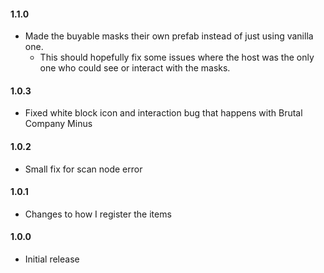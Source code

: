 #### 1.1.0
- Made the buyable masks their own prefab instead of just using vanilla one.
     - This should hopefully fix some issues where the host was the only one who could see or interact with the masks.

#### 1.0.3
- Fixed white block icon and interaction bug that happens with Brutal Company Minus

#### 1.0.2
- Small fix for scan node error

#### 1.0.1
- Changes to how I register the items

#### 1.0.0
- Initial release